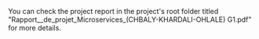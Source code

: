 You can check the project report in the project's root folder titled "Rapport__de_projet_Microservices_(CHBALY-KHARDALI-OHLALE) G1.pdf" for more details.
